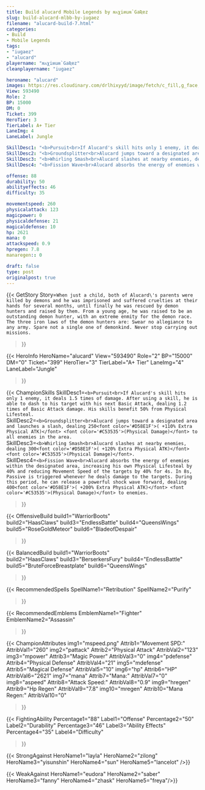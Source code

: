 ```yaml
---
title: Build alucard Mobile Legends by ʍᴀχiʍuʍ`GaƦez
slug: build-alucard-mlbb-by-iugaez
filename: "alucard-build-7.html"
categories: 
- Build 
- Mobile Legends
tags: 
- "iugaez"
- "alucard"
playername: "ʍᴀχiʍuʍ`GaƦez"
cleanplayername: "iugaez"

heroname: "alucard"
images: https://res.cloudinary.com/drlhixyyd/image/fetch/c_fill,g_face,f_auto/https://cdn2-build.mobagenie.my.id/p/images/banner/full/alucard.jpg
View: 593490 
Role: 2 
BP: 15000
DM: 0 
Ticket: 399 
HeroTier: 3 
TierLabel: A+ Tier 
LaneImg: 4
LaneLabel: Jungle 

SkillDesc1: "<b>Pursuit<br>If Alucard's skill hits only 1 enemy, it deals 1.5 times of damage. After using a skill, he is able to dash to his target with his next Basic Attack, dealing 1.2 times of Basic Attack damage. His skills benefit 50% from Physical Lifesteal."   
SkillDesc2: "<b>Groundsplitter<br>Alucard jumps toward a designated area and launches a slash, dealing 250<font color='#D58E1F'>( +110% Extra Physical ATK)</font> <font color='#C53535'>(Physical Damage)</font> to all enemies in the area."   
SkillDesc3: "<b>Whirling Smash<br>Alucard slashes at nearby enemies, dealing 300<font color='#D58E1F'>( +120% Extra Physical ATK)</font> <font color='#C53535'>(Physical Damage)</font>."   
SkillDesc4: "<b>Fission Wave<br>Alucard absorbs the energy of enemies within the designated area, increasing his own Physical Lifesteal by 40% and reducing Movement Speed of the targets by 40% for 4s. In 8s, Passive is triggered whenever he deals damage to the targets. During this period, he can release a powerful shock wave forward, dealing 400<font color='#D58E1F'>( +200% Extra Physical ATK)</font> <font color='#C53535'>(Physical Damage)</font> to enemies."  

offense: 88 
durability: 50 
abilityeffects: 46 
difficulty: 35 

movementspeed: 260
physicalattack: 123
magicpower: 0
physicaldefense: 21
magicaldefense: 10
hp: 2621
mana: 0
attackspeed: 0.9
hpregen: 7.8
manaregen:: 0

draft: false
type: post
originalpost: true
---
```



{{< GetStory 
Story=` When just a child, both of Alucard\'s parents were killed by demons and he was imprisoned and suffered cruelties at their hands for several months, until finally he was rescued by demon hunters and raised by them. From a young age, he was raised to be an outstanding demon hunter, with an extreme enmity for the demon race. The three iron laws of the demon hunters are: Swear no allegiance to any army. Spare not a single one of demonkind. Never stop carrying out missions. ` 
>}}

{{< HeroInfo 
HeroName="alucard" 
View="593490" 
Role="2" 
BP="15000" 
DM="0" 
Ticket="399" 
HeroTier="3" 
TierLabel="A+ Tier" 
LaneImg="4" 
LaneLabel="Jungle" 
>}}
 
{{< ChampionSkills 
SkillDesc1=`<b>Pursuit<br>If Alucard's skill hits only 1 enemy, it deals 1.5 times of damage. After using a skill, he is able to dash to his target with his next Basic Attack, dealing 1.2 times of Basic Attack damage. His skills benefit 50% from Physical Lifesteal.`   
SkillDesc2=`<b>Groundsplitter<br>Alucard jumps toward a designated area and launches a slash, dealing 250<font color='#D58E1F'>( +110% Extra Physical ATK)</font> <font color='#C53535'>(Physical Damage)</font> to all enemies in the area.`   
SkillDesc3=`<b>Whirling Smash<br>Alucard slashes at nearby enemies, dealing 300<font color='#D58E1F'>( +120% Extra Physical ATK)</font> <font color='#C53535'>(Physical Damage)</font>.`   
SkillDesc4=`<b>Fission Wave<br>Alucard absorbs the energy of enemies within the designated area, increasing his own Physical Lifesteal by 40% and reducing Movement Speed of the targets by 40% for 4s. In 8s, Passive is triggered whenever he deals damage to the targets. During this period, he can release a powerful shock wave forward, dealing 400<font color='#D58E1F'>( +200% Extra Physical ATK)</font> <font color='#C53535'>(Physical Damage)</font> to enemies.`   
>}}

{{< OffensiveBuild 
build1="WarriorBoots"  
build2="HaasClaws" 
build3="EndlessBattle" 
build4="QueensWings" 
build5="RoseGoldMeteor" 
build6="BladeofDespair" 
>}} 

{{< BalancedBuild 
build1="WarriorBoots"  
build2="HaasClaws" 
build3="BerserkersFury" 
build4="EndlessBattle" 
build5="BruteForceBreastplate" 
build6="QueensWings" 
>}}


{{< RecommendedSpells 
SpellName1="Retribution" 
SpellName2="Purify" 
>}}  

{{< RecommendedEmblems 
EmblemName1="Fighter" 
EmblemName2="Assassin" 
>}}   


{{< ChampionAttributes
img1="mspeed.png" Attrib1="Movement SPD:" AttribVal1="260"
img2="pattack" Attrib2="Physical Attack" AttribVal2="123"
img3="mpower" Attrib3="Magic Power" AttribVal3="0"
img4="pdefense" Attrib4="Physical Defense" AttribVal4="21"
img5="mdefense" Attrib5="Magical Defense" AttribVal5="10"
img6="hp" Attrib6="HP" AttribVal6="2621"
img7="mana" Attrib7="Mana:" AttribVal7="0"
img8="aspeed" Attrib8="Attack Speed:" AttribVal8="0.9"
img9="hregen" Attrib9="Hp Regen" AttribVal9="7.8"
img10="mregen" Attrib10="Mana Regen:" AttribVal10="0"
>}}


{{< FightingAbility
Percentage1="88" Label1="Offense"
Percentage2="50" Label2="Durability"
Percentage3="46" Label3="Ability Effects"
Percentage4="35" Label4="Difficulty"
 >}}

{{< StrongAgainst 
HeroName1="layla"
HeroName2="zilong"
HeroName3="yisunshin"
HeroName4="sun"
HeroName5="lancelot"
/>}}

{{< WeakAgainst
HeroName1="eudora"
HeroName2="saber"
HeroName3="fanny"
HeroName4="zhask"
HeroName5="freya"/>}}

